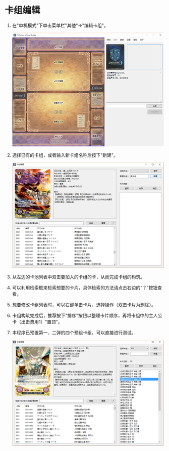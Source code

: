 # 卡组编辑

1. 在"单机模式"下单击菜单栏"其他"→"编辑卡组"。

    ![](deckedit1.png)
    
2. 选择已有的卡组，或者输入新卡组名称后按下"新建"。

    ![](deckedit2.png)
    
3. 从左边的卡池列表中双击要加入的卡组的卡，从而完成卡组的构筑。

4. 可以利用检索框来检索想要的卡片，具体检索的方法请点击右边的“？”按钮查看。

5. 想要修改卡组列表时，可以右键单击卡片，选择操作（双击卡片为删除）。

6. 卡组构筑完成后，推荐按下"排序"按钮以整理卡片顺序，再将卡组中的主人公卡（出击费用1）"置顶"。

7. 本程序已预置第一、二弹的四个预组卡组，可以直接进行测试。

    ![](deckedit3.png)
    



    
    